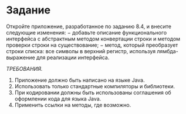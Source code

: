 # Задание
Откройте приложение, разработанное по заданию 8.4, и внесите
   следующие изменения:
   − добавьте описание функционального интерфейса с абстрактным методом
   конвертации строки и методом проверки строки на существование;
   − метод, который преобразует строки списка: все символы в верхний
   регистр, используя лямбда-выражение для реализации интерфейса.
   
   _ТРЕБОВАНИЯ._
   1. Приложение должно быть написано на языке Java.
   2. Использовать только стандартные компиляторы и библиотеки.
   3. При кодировании должны быть использованы соглашения об
   оформлении кода для языка Java.
   4. Применить ссылки на методы, где возможно.